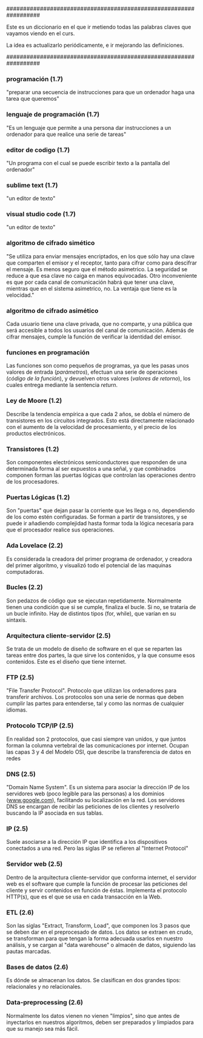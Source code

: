 ##################################################################

Este es un diccionario en el que ir metiendo todas las palabras claves que vayamos viendo en el curs.

La idea es actualizarlo periódicamente, e ir mejorando las definiciones.

##################################################################

### programación (1.7)
"preparar una secuencia de instrucciones para que un ordenador haga una tarea que queremos"
### lenguaje de programación (1.7)
"Es un lenguaje que permite a una persona dar instrucciones a un ordenador para que realice una serie de tareas"
### editor de codigo (1.7) 
"Un programa con el cual se puede escribir texto a la pantalla del ordenador"
### sublime text (1.7)
"un editor de texto"
### visual studio code (1.7)
"un editor de texto"

### algoritmo de cifrado simético
"Se utiliza para enviar mensajes encriptados, en los que sólo hay una clave que comparten el emisor y el receptor, tanto para cifrar como para descifrar el mensaje. Es menos seguro que el método asimetrico. La seguridad se reduce a que esa clave no caiga en manos equivocadas. Otro inconveniente es que por cada canal de comunicación habrá que tener una clave, mientras que en el sistema asimetrico, no. La ventaja que tiene es la velocidad."

### algoritmo de cifrado asimético
Cada usuario tiene una clave privada, que no comparte, y una pública que será accesible a todos los usuarios del canal de comunicación. Además de cifrar mensajes, cumple la función de verificar la identidad del emisor.

### funciones en programación
Las funciones son como pequeños de programas, ya que les pasas unos valores de entrada (*parámetros*), efectuan una serie de operaciones (*código de la función*), y devuelven otros valores (*valores de retorno*), los cuales entrega mediante la sentencia *return*.

### Ley de Moore (1.2)
Describe la tendencia empírica a que cada 2 años, se dobla el número de transistores en los circuitos integrados. Esto está directamente relacionado con el aumento de la velocidad de procesamiento, y el precio de los productos electrónicos.

### Transistores (1.2)
Son componentes electrónicos semiconductores que responden de una determinada forma al ser expuestos a una señal, y que combinados componen forman las puertas lógicas que controlan las operaciones dentro de los procesadores.

### Puertas Lógicas (1.2)
Son "puertas" que dejan pasar la corriente que les llega o no, dependiendo de los como estén configuradas. Se forman a partir de transistores, y se puede ir añadiendo complejidad hasta formar toda la lógica necesaria para que el procesador realice sus operaciones.

### Ada Lovelace (2.2)
Es considerada la creadora del primer programa de ordenador, y creadora del primer algoritmo, y visualizó todo el potencial de las maquinas computadoras.

### Bucles (2.2)
Son pedazos de código que se ejecutan repetidamente. Normalmente tienen una condición que si se cumple, finaliza el bucle. Si no, se trataría de un bucle infinito. Hay de distintos tipos (for, while), que varían en su sintaxis.

### Arquitectura cliente-servidor (2.5)
Se trata de un modelo de diseño de software en el que se reparten las tareas entre dos partes, la que sirve los contenidos, y la que consume esos contenidos. Este es el diseño que tiene internet.

### FTP (2.5)
"File Transfer Protocol". Protocolo que utilizan los ordenadores para transferir archivos. Los protocolos son una serie de normas que deben cumplir las partes para entenderse, tal y como las normas de cualquier idiomas.

### Protocolo TCP/IP (2.5)
En realidad son 2 protocolos, que casi siempre van unidos, y que juntos forman la columna vertebral de las comunicaciones por internet. Ocupan las capas 3 y 4 del Modelo OSI, que describe la transferencia de datos en redes

### DNS (2.5)
"Domain Name System". Es un sistema para asociar la dirección IP de los servidores web (poco legible para las personas) a los dominios (www.google.com), facilitando su localización en la red. Los servidores DNS se encargan de recibir las peticiones de los clientes y resolverlo buscando la IP asociada en sus tablas.

### IP (2.5)
Suele asociarse a la dirección IP que identifica a los dispositivos conectados a una red. Pero las siglas IP se refieren al "Internet Protocol"

### Servidor web (2.5)
Dentro de la arquitectura cliente-servidor que conforma internet, el servidor web es el software que cumple la función de procesar las peticiones del cliente y servir contenidos en función de éstas. Implementa el protocolo HTTP(s), que es el que se usa en cada transacción en la Web. 

### ETL (2.6)
Son las siglas "Extract, Transform, Load", que componen los 3 pasos que se deben dar en el preprocesado de datos. Los datos se extraen en crudo, se transforman para que tengan la forma adecuada usarlos en nuestro análisis, y se cargan al "data warehouse" o almacén de datos, siguiendo las pautas marcadas.

### Bases de datos (2.6)
Es dónde se almacenan los datos. Se clasifican en dos grandes tipos: relacionales y no relacionales.

### Data-preprocessing (2.6)
Normalmente los datos vienen no vienen "limpios", sino que antes de inyectarlos en nuestros algoritmos, deben ser preparados y limpiados para que su manejo sea más fácil.
